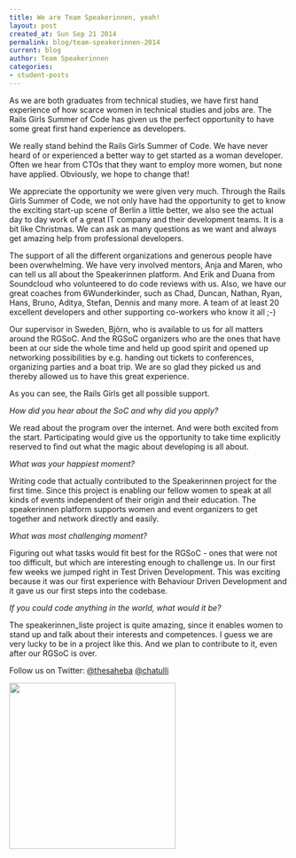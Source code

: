 ```yaml
---
title: We are Team Speakerinnen, yeah!
layout: post
created_at: Sun Sep 21 2014
permalink: blog/team-speakerinnen-2014
current: blog
author: Team Speakerinnen
categories:
- student-posts
---
```


As we are both graduates from technical studies, we have first hand experience of how scarce women in technical studies and jobs are. The Rails Girls Summer of Code has given us the perfect opportunity to have some great first hand experience as developers.

We really stand behind the Rails Girls Summer of Code. We have never heard of or experienced a better way to get started as a woman developer. Often we hear from CTOs that they want to employ more women, but none have applied. Obviously, we hope to change that!

We appreciate the opportunity we were given very much. Through the Rails Girls Summer of Code, we not only have had the opportunity to get to know the exciting start-up scene of Berlin a little better, we also see the actual day to day work of a great IT company and their development teams. It is a bit like Christmas. We can ask as many questions as we want and always get amazing help from professional developers.

The support of all the different organizations and generous people have been overwhelming. We have very involved mentors, Anja and Maren, who can tell us all about the Speakerinnen platform. And Erik and Duana from Soundcloud who volunteered to do code reviews with us. Also, we have our great coaches from 6Wunderkinder, such as Chad, Duncan, Nathan, Ryan, Hans, Bruno, Aditya, Stefan, Dennis and many more. A team of at least 20 excellent developers and other supporting co-workers who know it all ;-)

Our supervisor in Sweden, Björn, who is available to us for all matters around the RGSoC. And the RGSoC organizers who are the ones that have been at our side the whole time and held up good spirit and opened up networking possibilities by e.g. handing out tickets to conferences, organizing parties and a boat trip. We are so glad they picked us and thereby allowed us to have this great experience.

As you can see, the Rails Girls get all possible support.

*How did you hear about the SoC and why did you apply?*

We read about the program over the internet. And were both excited from the start. Participating would give us the opportunity to take time explicitly reserved to find out what the magic about developing is all about.

*What was your happiest moment?*

Writing code that actually contributed to the Speakerinnen project for the first time. Since this project is enabling our fellow women to speak at all kinds of events independent of their origin and their education. The speakerinnen platform supports women and event organizers to get together and network directly and easily.

*What was most challenging moment?*

Figuring out what tasks would fit best for the RGSoC - ones that were not too difficult, but which are interesting enough to challenge us. In our first few weeks we jumped right in Test Driven Development. This was exciting because it was our first experience with Behaviour Driven Development and it gave us our first steps into the codebase.

*If you could code anything in the world, what would it be?*

The speakerinnen_liste project is quite amazing, since it enables women to stand up and talk about their interests and competences. I guess we are very lucky to be in a project like this. And we plan to contribute to it, even after our RGSoC is over.

Follow us on Twitter: [@thesaheba](https://twitter.com/TheSaHeBa) [@chatulli](https://twitter.com/chatulli)

<img src="https://speaki.hadar.uberspace.de/photo_blogpost.JPG" align="middle" height="300">
